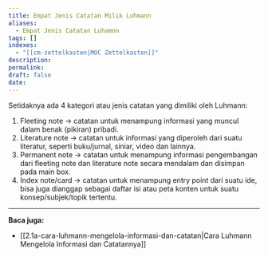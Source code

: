 ```yaml
---
title: Empat Jenis Catatan Milik Luhmann
aliases:
  - Empat Jenis Catatan Luhamnn
tags: []
indexes:
  - "[[cm-zettelkasten|MOC Zettelkasten]]"
description: 
permalink: 
draft: false
date: 
---
```

Setidaknya ada 4 kategori atau jenis catatan yang dimiliki oleh Luhmann:
1. Fleeting note → catatan untuk menampung informasi yang muncul dalam benak (pikiran) pribadi.
2. Literature note → catatan untuk informasi yang diperoleh dari suatu literatur, seperti buku/jurnal, siniar, video dan lainnya.
3. Permanent note → catatan untuk menampung informasi pengembangan dari fleeting note dan literature note secara mendalam dan disimpan pada main box.
4. Index note/card → catatan untuk menampung entry point dari suatu ide, bisa juga dianggap sebagai daftar isi atau peta konten untuk suatu konsep/subjek/topik tertentu.




---
**Baca juga:**
- [[2.1a-cara-luhmann-mengelola-informasi-dan-catatan|Cara Luhmann Mengelola Informasi dan Catatannya]]